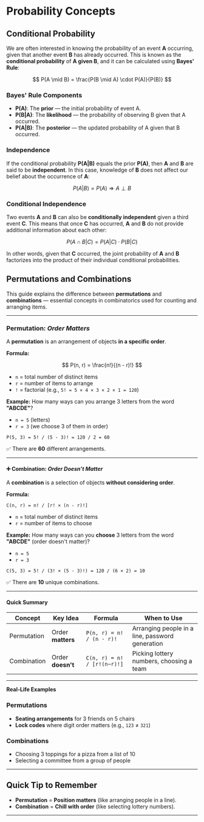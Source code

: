 # Probability Concepts

## Conditional Probability

We are often interested in knowing the probability of an event **A** occurring, given that another event **B** has already occurred. This is known as the **conditional probability** of **A given B**, and it can be calculated using **Bayes' Rule**:



$$
P(A \mid B) = \frac{P(B \mid A) \cdot P(A)}{P(B)}
$$

### Bayes' Rule Components

- **P(A)**: The **prior** — the initial probability of event A.
- **P(B|A)**: The **likelihood** — the probability of observing B given that A occurred.
- **P(A|B)**: The **posterior** — the updated probability of A given that B occurred.

### Independence

If the conditional probability **P(A|B)** equals the prior **P(A)**, then **A** and **B** are said to be **independent**. In this case, knowledge of **B** does not affect our belief about the occurrence of **A**:

$$
P(A|B) = P(A) \Rightarrow A \perp B
$$

### Conditional Independence

Two events **A** and **B** can also be **conditionally independent** given a third event **C**. This means that once **C** has occurred, **A** and **B** do not provide additional information about each other:

$$
P(A \cap B | C) = P(A|C) \cdot P(B|C)
$$

In other words, given that **C** occurred, the joint probability of **A** and **B** factorizes into the product of their individual conditional probabilities.





## Permutations and Combinations

This guide explains the difference between **permutations** and **combinations** — essential concepts in combinatorics used for counting and arranging items.

---

### Permutation: *Order Matters*

A **permutation** is an arrangement of objects **in a specific order**.

**Formula:**

$$
P(n, r) = \frac{n!}{(n - r)!}
$$



- `n` = total number of distinct items  
- `r` = number of items to arrange  
- `!` = factorial (e.g., `5! = 5 × 4 × 3 × 2 × 1 = 120`)

**Example:**
How many ways can you arrange 3 letters from the word **"ABCDE"**?

- `n = 5` (letters)  
- `r = 3` (we choose 3 of them in order)

```
P(5, 3) = 5! / (5 - 3)! = 120 / 2 = 60
```

✅ There are **60** different arrangements.

---

#### ➕ Combination: *Order Doesn’t Matter*

A **combination** is a selection of objects **without considering order**.

**Formula:**
```
C(n, r) = n! / [r! × (n - r)!]
```

- `n` = total number of distinct items  
- `r` = number of items to choose

**Example:**
How many ways can you **choose** 3 letters from the word **"ABCDE"** (order doesn't matter)?

- `n = 5`  
- `r = 3`

```
C(5, 3) = 5! / (3! × (5 - 3)!) = 120 / (6 × 2) = 10
```

✅ There are **10** unique combinations.

---

#### Quick Summary

| Concept      | Key Idea            | Formula                     | When to Use                                      |
|--------------|---------------------|-----------------------------|--------------------------------------------------|
| Permutation  | Order **matters**   | `P(n, r) = n! / (n - r)!`   | Arranging people in a line, password generation |
| Combination  | Order **doesn't**   | `C(n, r) = n! / [r!(n−r)!]` | Picking lottery numbers, choosing a team        |

---

**Real-Life Examples**

### Permutations
- **Seating arrangements** for 3 friends on 5 chairs
- **Lock codes** where digit order matters (e.g., `123` ≠ `321`)

### Combinations
- Choosing 3 toppings for a pizza from a list of 10
- Selecting a committee from a group of people

---

## Quick Tip to Remember

- **Permutation** = **Position matters** (like arranging people in a line).
- **Combination** = **Chill with order** (like selecting lottery numbers).

---


